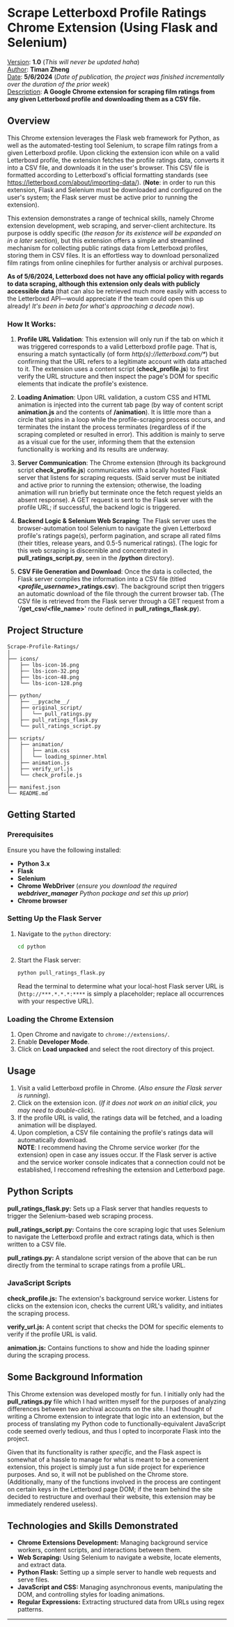 # Scrape Letterboxd Profile Ratings Chrome Extension (Using Flask and Selenium)
<u>Version</u>: <b>1.0</b> (_This will never be updated haha_)<br>
<u>Author</u>: <b>Timan Zheng</b><br>
<u>Date</u>: <b>5/6/2024</b> (_Date of publication, the project was finished incrementally over the duration of the prior week_)<br>
<u>Description</u>: <b>A Google Chrome extension for scraping film ratings from any given Letterboxd profile and downloading them as a CSV file.</b>

## Overview
This Chrome extension leverages the Flask web framework for Python, as well as the automated-testing tool Selenium, to scrape film ratings from a given Letterboxd profile. Upon clicking the extension icon while on a valid Letterboxd profile, the extension fetches the profile ratings data, converts it into a CSV file, and downloads it in the user's browser. This CSV file is formatted according to Letterboxd's official formatting standards (see https://letterboxd.com/about/importing-data/). (**Note**: in order to run this extension, Flask and Selenium must be downloaded and configured on the user's system; the Flask server must be active prior to running the extension).

This extension demonstrates a range of technical skills, namely Chrome extension development, web scraping, and server-client architecture. Its purpose is oddly specific (_the reason for its existence will be expanded on in a later section_), but this extension offers a simple and streamlined mechanism for collecting public ratings data from Letterboxd profiles, storing them in CSV files. It is an effortless way to download personalized film ratings from online cinephiles for further analysis or archival purposes.

**As of 5/6/2024, Letterboxd does not have any official policy with regards to data scraping, although this extension only deals with publicly accessible data** (that can also be retrieved much more easily with access to the Letterboxd API—would appreciate if the team could open this up already! _It's been in beta for what's approaching a decade now_).

### How It Works:
1. **Profile URL Validation**: This extension will only run if the tab on which it was triggered corresponds to a valid Letterboxd profile page. That is, ensuring a match syntactically (of form _http(s)://letterboxd.com/*_) but confirming that the URL refers to a legitimate account with data attached to it. The extension uses a content script (**check_profile.js**) to first verify the URL structure and then inspect the page's DOM for specific elements that indicate the profile's existence.

2. **Loading Animation**: Upon URL validation, a custom CSS and HTML animation is injected into the current tab page (by way of content script **animation.js** and the contents of **/animation**). It is little more than a circle that spins in a loop while the profile-scraping process occurs, and terminates the instant the process terminates (regardless of if the scraping completed or resulted in error). This addition is mainly to serve as a visual cue for the user, informing them that the extension functionality is working and its results are underway.

3. **Server Communication**: The Chrome extension (through its background script **check_profile.js**) communicates with a locally hosted Flask server that listens for scraping requests. (Said server must be initiated and active prior to running the extension; otherwise, the loading animation will run briefly but terminate once the fetch request yields an absent response). A GET request is sent to the Flask server with the profile URL; if successful, the backend logic is triggered.

4. **Backend Logic & Selenium Web Scraping**: The Flask server uses the browser-automation tool Selenium to navigate the given Letterboxd profile's ratings page(s), perform pagination, and scrape all rated films (their titles, release years, and 0.5-5 numerical ratings). (The logic for this web scraping is discernible and concentrated in **pull_ratings_script.py**, seen in the **/python** directory).

5. **CSV File Generation and Download**: Once the data is collected, the Flask server compiles the information into a CSV file (titled **<_profile_username_>_ratings.csv**). The background script then triggers an automatic download of the file through the current browser tab. (The CSV file is retrieved from the Flask server through a GET request from a '**/get_csv/<file_name>**' route defined in **pull_ratings_flask.py**). 

## Project Structure

```plaintext
Scrape-Profile-Ratings/
│
├── icons/
│   ├── lbs-icon-16.png
│   ├── lbs-icon-32.png
│   ├── lbs-icon-48.png
│   └── lbs-icon-128.png
│
├── python/
│   ├── __pycache__/
│   ├── original_script/
│   │   └── pull_ratings.py
│   ├── pull_ratings_flask.py
│   └── pull_ratings_script.py
│
├── scripts/
│   ├── animation/
│   │   ├── anim.css
│   │   └── loading_spinner.html
│   ├── animation.js
│   ├── verify_url.js
│   └── check_profile.js
│
├── manifest.json
└── README.md
```

## Getting Started

### Prerequisites

Ensure you have the following installed:
- **Python 3.x**
- **Flask**
- **Selenium**
- **Chrome WebDriver** (_ensure you download the required **webdriver_manager** Python package and set this up prior_)
- **Chrome browser**

### Setting Up the Flask Server

1. Navigate to the `python` directory:
   ```bash
   cd python
   ```
2. Start the Flask server:
   ```bash
   python pull_ratings_flask.py
   ```
   Read the terminal to determine what your local-host Flask server URL is (`http://***.*.*.*:****` is simply a placeholder; replace all occurrences with your respective URL).

### Loading the Chrome Extension

1. Open Chrome and navigate to `chrome://extensions/`.
2. Enable **Developer Mode**.
3. Click on **Load unpacked** and select the root directory of this project.

## Usage

1. Visit a valid Letterboxd profile in Chrome. (_Also ensure the Flask server is running_).
2. Click on the extension icon. (_If it does not work on an initial click, you may need to double-click_).
3. If the profile URL is valid, the ratings data will be fetched, and a loading animation will be displayed.
4. Upon completion, a CSV file containing the profile's ratings data will automatically download.
<br>**NOTE**: I recommend having the Chrome service worker (for the extension) open in case any issues occur. If the Flask server is active and the service worker console indicates that a connection could not be established, I reccomend refreshing the extension and Letterboxd page.

## Python Scripts

**pull_ratings_flask.py:** Sets up a Flask server that handles requests to trigger the Selenium-based web scraping process.

**pull_ratings_script.py:** Contains the core scraping logic that uses Selenium to navigate the Letterboxd profile and extract ratings data, which is then written to a CSV file.

**pull_ratings.py:** A standalone script version of the above that can be run directly from the terminal to scrape ratings from a profile URL.

### JavaScript Scripts

**check_profile.js:** The extension's background service worker. Listens for clicks on the extension icon, checks the current URL's validity, and initiates the scraping process.

**verify_url.js:** A content script that checks the DOM for specific elements to verify if the profile URL is valid.

**animation.js:** Contains functions to show and hide the loading spinner during the scraping process.

## Some Background Information

This Chrome extension was developed mostly for fun. I initially only had the **pull_ratings.py** file which I had written myself for the purposes of analyzing differences between two archival accounts on the site. I had thought of writing a Chrome extension to integrate that logic into an extension, but the process of translating my Python code to functionally-equivalent JavaScript code seemed overly tedious, and thus I opted to incorporate Flask into the project.

Given that its functionality is rather _specific_, and the Flask aspect is somewhat of a hassle to manage for what is meant to be a convenient extension, this project is simply just a fun side project for experience purposes. And so, it will not be published on the Chrome store. (Additionally, many of the functions involved in the process are contingent on certain keys in the Letterboxd page DOM; if the team behind the site decided to restructure and overhaul their website, this extension may be immediately rendered useless).

## Technologies and Skills Demonstrated

- **Chrome Extensions Development:** Managing background service workers, content scripts, and interactions between them.
- **Web Scraping:** Using Selenium to navigate a website, locate elements, and extract data.
- **Python Flask:** Setting up a simple server to handle web requests and serve files.
- **JavaScript and CSS:** Managing asynchronous events, manipulating the DOM, and controlling styles for loading animations.
- **Regular Expressions:** Extracting structured data from URLs using regex patterns.

---
